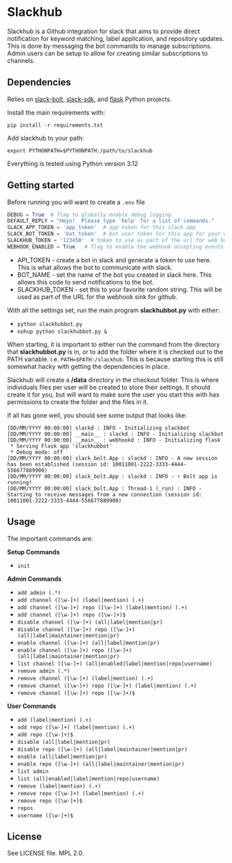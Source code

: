 Slackhub
========================

Slackhub is a Github integration for slack that aims to provide direct notification for keyword 
matching, label application, and repository updates.  This is done by messaging the bot commands to 
manage subscriptions.  Admin users can be setup to allow for creating similar subscriptions to
channels.  

Dependencies
------------------------

Relies on [slack-bolt](https://github.com/slackapi/bolt-python), [slack-sdk](https://github.com/slackapi/python-slack-sdk), and
[flask](https://github.com/pallets/flask) Python projects.

Install the main requirements with:

`pip install -r requirements.txt`

Add slackhub to your path:

`export PYTHONPATH=$PYTHONPATH:/path/to/slackhub`

Everything is tested using Python version 3.12

Getting started
------------------------

Before running you will want to create a `.env` file
```python
DEBUG = True  # flag to globally enable debug logging  
DEFAULT_REPLY = "Heyo!  Please type `help` for a list of commands."
SLACK_APP_TOKEN = 'app_token'  # app token for this slack app 
SLACK_BOT_TOKEN = 'bot_token'  # bot user token for this app for your workspace
SLACKHUB_TOKEN = '12345B'  # token to use as part of the url for web hooks
WEBHOOK_ENABLED = True   # flag to enable the webhook accepting events
```
* API_TOKEN - create a bot in slack and generate a token to use here.  This is what allows the bot to communicate with slack.
* BOT_NAME - set the name of the bot you created in slack here.  This allows this code to send notifications to the bot.
* SLACKHUB_TOKEN - set this to your favorite random string.  This will be used as part of the URL for the webhook sink for github.

With all the settings set, run the main program **slackhubbot.py** with either:
* `python slackhubbot.py`
* `nohup python slackhubbot.py &`

When starting, it is important to either run the command from the directory that **slackhubbot.py** is in, or to add the folder where
it is checked out to the PATH variable.  i.e. `PATH=$PATH:/slackhub`.  This is because starting this is still somewhat hacky with 
getting the dependencies in place.

Slackhub will create a **/data** directory in the checkout folder.  This is where individuals files per user will be created to
store their settings.  It should create it for you, but will want to make sure the user you start this with has permissions to
create the folder and the files in it.

If all has gone well, you should see some output that looks like:

```
[DD/MM/YYYY 00:00:00] slackd : INFO - Initializing slackbot
[DD/MM/YYYY 00:00:00] __main__ : slackd : INFO - Initializing slackbot
[DD/MM/YYYY 00:00:00] __main__ : webhookd : INFO - Initializing flask
 * Serving Flask app 'slackhubbot'
 * Debug mode: off
[DD/MM/YYYY 00:00:00] slack_bolt.App : slackd : INFO - A new session has been established (session id: 10011001-2222-3333-4444-556677889900)
[DD/MM/YYYY 00:00:00] slack_bolt.App : slackd : INFO - ⚡️ Bolt app is running!
[DD/MM/YYYY 00:00:00] slack_bolt.App : Thread-1 (_run) : INFO - Starting to receive messages from a new connection (session id: 10011001-2222-3333-4444-556677889900)
```

Usage
------------------------

The important commands are:

**Setup Commands**
* `init`

**Admin Commands**
* `add admin (.*)`
* `add channel ([\w-]+) (label|mention) (.+)`
* `add channel ([\w-]+) repo ([\w-]+) (label|mention) (.+)`
* `add channel ([\w-]+) repo ([\w-]+)$`
* `disable channel ([\w-]+) (all|label|mention|pr)`
* `disable channel ([\w-]+) repo ([\w-]+) (all|label|maintainer|mention|pr)`
* `enable channel ([\w-]+) (all|label|mention|pr)`
* `enable channel ([\w-]+) repo ([\w-]+) (all|label|maintainer|mention|pr)`
* `list channel ([\w-]+) (all|enabled|label|mention|repo|username)`
* `remove admin (.*)`
* `remove channel ([\w-]+) (label|mention) (.+)`
* `remove channel ([\w-]+) repo ([\w-]+) (label|mention) (.+)`
* `remove channel ([\w-]+) repo ([\w-]+)$`

**User Commands**
* `add (label|mention) (.+)`
* `add repo ([\w-]+) (label|mention) (.+)`
* `add repo ([\w-]+)$`
* `disable (all|label|mention|pr)`
* `disable repo ([\w-]+) (all|label|maintainer|mention|pr)`
* `enable (all|label|mention|pr)`
* `enable repo ([\w-]+) (all|label|maintainer|mention|pr)`
* `list admin`
* `list (all|enabled|label|mention|repo|username)`
* `remove (label|mention) (.+)`
* `remove repo ([\w-]+) (label|mention) (.+)`
* `remove repo ([\w-]+)$`
* `repos`
* `username ([\w-]+)$`


License
-------------------------------

See LICENSE file.  MPL 2.0.
